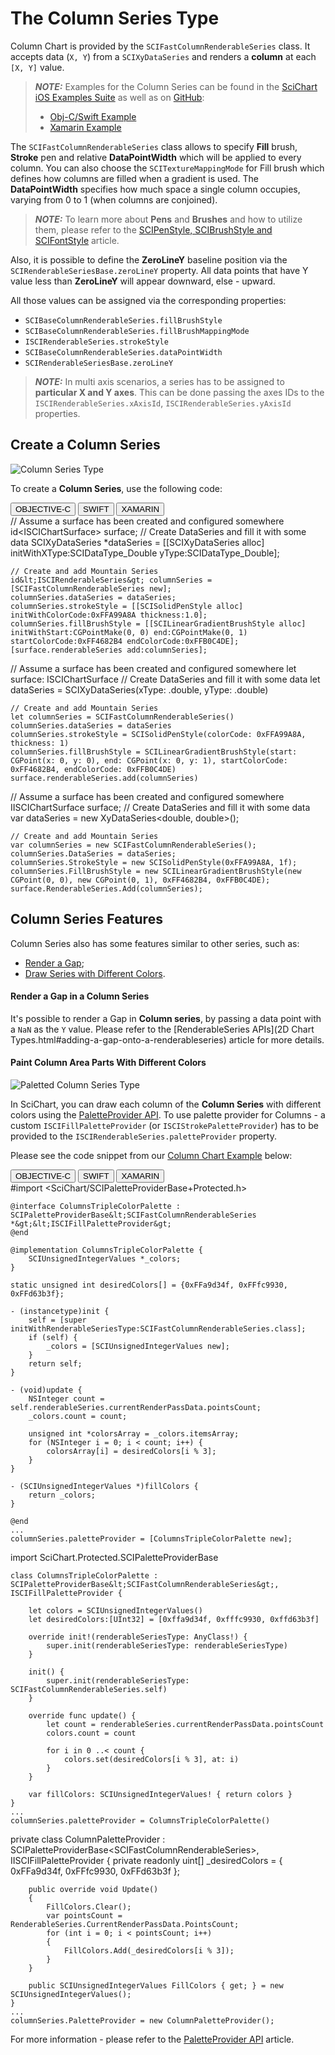 # The Column Series Type
Column Chart is provided by the `SCIFastColumnRenderableSeries` class. It accepts data (`X, Y`) from a `SCIXyDataSeries` and renders a **column** at each `[X, Y]` value.

> **_NOTE:_** Examples for the Column Series can be found in the [SciChart iOS Examples Suite](https://www.scichart.com/examples/ios-chart/) as well as on [GitHub](https://github.com/ABTSoftware/SciChart.iOS.Examples):
> 
> - [Obj-C/Swift Example](https://www.scichart.com/example/ios-chart/ios-column-chart-demo/)
> - [Xamarin Example](https://www.scichart.com/example/xamarin-chart/xamarin-stacked-column-chart-example/)

The `SCIFastColumnRenderableSeries` class allows to specify **Fill** brush, **Stroke** pen and relative **DataPointWidth** which will be applied to every column. You can also choose the `SCITextureMappingMode` for Fill brush which defines how columns are filled when a gradient is used. The **DataPointWidth** specifies how much space a single column occupies, varying from 0 to 1 (when columns are conjoined). 

> **_NOTE:_** To learn more about **Pens** and **Brushes** and how to utilize them, please refer to the [SCIPenStyle, SCIBrushStyle and SCIFontStyle](scipenstyle-scibrushstyle-and-scifontstyle.html) article.

Also, it is possible to define the **ZeroLineY** baseline position via the `SCIRenderableSeriesBase.zeroLineY` property. All data points that have Y value less than **ZeroLineY** will appear downward, else - upward.

All those values can be assigned via the corresponding properties:
- `SCIBaseColumnRenderableSeries.fillBrushStyle`
- `SCIBaseColumnRenderableSeries.fillBrushMappingMode`
- `ISCIRenderableSeries.strokeStyle`
- `SCIBaseColumnRenderableSeries.dataPointWidth`
- `SCIRenderableSeriesBase.zeroLineY`

> **_NOTE:_** In multi axis scenarios, a series has to be assigned to **particular X and Y axes**. This can be done passing the axes IDs to the `ISCIRenderableSeries.xAxisId`, `ISCIRenderableSeries.yAxisId` properties.

## Create a Column Series
![Column Series Type](img/chart-types-2d/column-chart-example.png)

To create a **Column Series**, use the following code:

<div class="code-snippet-tabs">
  <button class="code-snippet-tab" onclick="showCodeFor(event, 'objectivec')">OBJECTIVE-C</button>
  <button class="code-snippet-tab" onclick="showCodeFor(event, 'swift')">SWIFT</button>
  <button class="code-snippet-tab" onclick="showCodeFor(event, 'cs')">XAMARIN</button>
</div>
<div class="code-snippet" id="objectivec">
    // Assume a surface has been created and configured somewhere
    id&lt;ISCIChartSurface&gt; surface;
    // Create DataSeries and fill it with some data
    SCIXyDataSeries *dataSeries = [[SCIXyDataSeries alloc] initWithXType:SCIDataType_Double yType:SCIDataType_Double];

    // Create and add Mountain Series
    id&lt;ISCIRenderableSeries&gt; columnSeries = [SCIFastColumnRenderableSeries new];
    columnSeries.dataSeries = dataSeries;
    columnSeries.strokeStyle = [[SCISolidPenStyle alloc] initWithColorCode:0xFFA99A8A thickness:1.0];
    columnSeries.fillBrushStyle = [[SCILinearGradientBrushStyle alloc] initWithStart:CGPointMake(0, 0) end:CGPointMake(0, 1) startColorCode:0xFF4682B4 endColorCode:0xFFB0C4DE];
    [surface.renderableSeries add:columnSeries];
</div>
<div class="code-snippet" id="swift">
    // Assume a surface has been created and configured somewhere
    let surface: ISCIChartSurface
    // Create DataSeries and fill it with some data
    let dataSeries = SCIXyDataSeries(xType: .double, yType: .double)

    // Create and add Mountain Series
    let columnSeries = SCIFastColumnRenderableSeries()
    columnSeries.dataSeries = dataSeries
    columnSeries.strokeStyle = SCISolidPenStyle(colorCode: 0xFFA99A8A, thickness: 1)
    columnSeries.fillBrushStyle = SCILinearGradientBrushStyle(start: CGPoint(x: 0, y: 0), end: CGPoint(x: 0, y: 1), startColorCode: 0xFF4682B4, endColorCode: 0xFFB0C4DE)
    surface.renderableSeries.add(columnSeries)
</div>
<div class="code-snippet" id="cs">
    // Assume a surface has been created and configured somewhere
    IISCIChartSurface surface;
    // Create DataSeries and fill it with some data
    var dataSeries = new XyDataSeries&lt;double, double&gt;();
    
    // Create and add Mountain Series
    var columnSeries = new SCIFastColumnRenderableSeries();
    columnSeries.DataSeries = dataSeries;
    columnSeries.StrokeStyle = new SCISolidPenStyle(0xFFA99A8A, 1f);
    columnSeries.FillBrushStyle = new SCILinearGradientBrushStyle(new CGPoint(0, 0), new CGPoint(0, 1), 0xFF4682B4, 0xFFB0C4DE);
    surface.RenderableSeries.Add(columnSeries);
</div>

## Column Series Features
Column Series also has some features similar to other series, such as:
- [Render a Gap](#render-a-gap-in-a-column-series);
- [Draw Series with Different Colors](#paint-column-area-parts-with-different-colors).

#### Render a Gap in a Column Series
It's possible to render a Gap in **Column series**, by passing a data point with a `NaN` as the `Y` value. Please refer to the [RenderableSeries APIs](2D Chart Types.html#adding-a-gap-onto-a-renderableseries) article for more details.

#### Paint Column Area Parts With Different Colors
![Paletted Column Series Type](img/chart-types-2d/paletted-column-chart-example.png)

In SciChart, you can draw each column of the **Column Series** with different colors using the [PaletteProvider API](paletteprovider-api.html). 
To use palette provider for Columns - a custom `ISCIFillPaletteProvider` (or `ISCIStrokePaletteProvider`) has to be provided to the `ISCIRenderableSeries.paletteProvider` property. 

Please see the code snippet from our [Column Chart Example](https://www.scichart.com/example/ios-column-chart-demo/) below:

<div class="code-snippet-tabs">
  <button class="code-snippet-tab" onclick="showCodeFor(event, 'objectivec')">OBJECTIVE-C</button>
  <button class="code-snippet-tab" onclick="showCodeFor(event, 'swift')">SWIFT</button>
  <button class="code-snippet-tab" onclick="showCodeFor(event, 'cs')">XAMARIN</button>
</div>
<div class="code-snippet" id="objectivec">
    #import &lt;SciChart/SCIPaletteProviderBase+Protected.h&gt;

    @interface ColumnsTripleColorPalette : SCIPaletteProviderBase&lt;SCIFastColumnRenderableSeries *&gt;&lt;ISCIFillPaletteProvider&gt;
    @end

    @implementation ColumnsTripleColorPalette {
        SCIUnsignedIntegerValues *_colors;
    }

    static unsigned int desiredColors[] = {0xFFa9d34f, 0xFFfc9930, 0xFFd63b3f};

    - (instancetype)init {
        self = [super initWithRenderableSeriesType:SCIFastColumnRenderableSeries.class];
        if (self) {
            _colors = [SCIUnsignedIntegerValues new];
        }
        return self;
    }

    - (void)update {
        NSInteger count = self.renderableSeries.currentRenderPassData.pointsCount;
        _colors.count = count;
        
        unsigned int *colorsArray = _colors.itemsArray;
        for (NSInteger i = 0; i < count; i++) {
            colorsArray[i] = desiredColors[i % 3];
        }
    }

    - (SCIUnsignedIntegerValues *)fillColors {
        return _colors;
    }

    @end
    ...
    columnSeries.paletteProvider = [ColumnsTripleColorPalette new];
</div>
<div class="code-snippet" id="swift">
    import SciChart.Protected.SCIPaletteProviderBase

    class ColumnsTripleColorPalette : SCIPaletteProviderBase&lt;SCIFastColumnRenderableSeries&gt;, ISCIFillPaletteProvider {
        
        let colors = SCIUnsignedIntegerValues()
        let desiredColors:[UInt32] = [0xffa9d34f, 0xfffc9930, 0xffd63b3f]
        
        override init!(renderableSeriesType: AnyClass!) {
            super.init(renderableSeriesType: renderableSeriesType)
        }
        
        init() {
            super.init(renderableSeriesType: SCIFastColumnRenderableSeries.self)
        }
        
        override func update() {
            let count = renderableSeries.currentRenderPassData.pointsCount
            colors.count = count
            
            for i in 0 ..< count {
                colors.set(desiredColors[i % 3], at: i)
            }
        }
        
        var fillColors: SCIUnsignedIntegerValues! { return colors }
    }
    ...
    columnSeries.paletteProvider = ColumnsTripleColorPalette()
</div>
<div class="code-snippet" id="cs">
    private class ColumnPaletteProvider : SCIPaletteProviderBase&lt;SCIFastColumnRenderableSeries&gt;, IISCIFillPaletteProvider
    {
        private readonly uint[] _desiredColors = { 0xFFa9d34f, 0xFFfc9930, 0xFFd63b3f };

        public override void Update()
        {
            FillColors.Clear();
            var pointsCount = RenderableSeries.CurrentRenderPassData.PointsCount;
            for (int i = 0; i < pointsCount; i++)
            {
                FillColors.Add(_desiredColors[i % 3]);
            }
        }

        public SCIUnsignedIntegerValues FillColors { get; } = new SCIUnsignedIntegerValues();
    }
    ...
    columnSeries.PaletteProvider = new ColumnPaletteProvider();
</div>

For more information - please refer to the [PaletteProvider API](paletteprovider-api.html) article.
